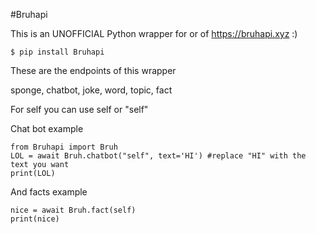 #Bruhapi

This is an UNOFFICIAL Python wrapper for or of https://bruhapi.xyz :)


```
$ pip install Bruhapi
```

These are the endpoints of this wrapper

sponge, chatbot, joke, word, topic, fact


For self you can use self or "self"

Chat bot example
```
from Bruhapi import Bruh
LOL = await Bruh.chatbot("self", text='HI') #replace "HI" with the text you want
print(LOL)
```
And facts example 

```
nice = await Bruh.fact(self)
print(nice)
```